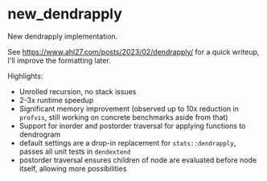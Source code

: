# new_dendrapply

New dendrapply implementation.

See https://www.ahl27.com/posts/2023/02/dendrapply/ for a quick writeup, I'll improve the formatting later.

Highlights:
- Unrolled recursion, no stack issues
- 2-3x runtime speedup
- Significant memory improvement (observed up to 10x reduction in `profvis`, still working on concrete benchmarks aside from that)
- Support for inorder and postorder traversal for applying functions to dendrogram
- default settings are a drop-in replacement for `stats::dendrapply`, passes all unit tests in `dendextend`
- postorder traversal ensures children of node are evaluated before node itself, allowing more possibilities
